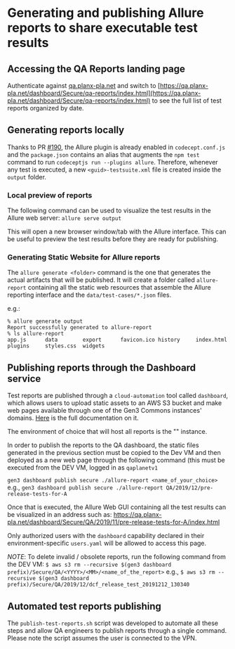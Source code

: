 # Generating and publishing Allure reports to share executable test results

## Accessing the QA Reports landing page

Authenticate against [qa.planx-pla.net](https://qa.planx-pla.net) and switch to [https://qa.planx-pla.net/dashboard/Secure/qa-reports/index.html](https://qa.planx-pla.net/dashboard/Secure/qa-reports/index.html) to see the full list of test reports organized by date.

## Generating reports locally

Thanks to PR [#190](https://github.com/uc-cdis/gen3-qa/pull/190), the Allure plugin is already enabled in `codecept.conf.js` and the `package.json` contains an alias that augments the `npm test` command to run `codeceptjs run --plugins allure`. Therefore, whenever any test is executed, a new `<guid>-testsuite.xml` file is created inside the `output` folder.

### Local preview of reports

The following command can be used to visualize the test results in the Allure web server:
`allure serve output`

This will open a new browser window/tab with the Allure interface. This can be useful to preview the test results before they are ready for publishing.

### Generating Static Website for Allure reports

The `allure generate <folder>` command is the one that generates the actual artifacts that will be published. It will create a folder called `allure-report` containing all the static web resources that assemble the Allure reporting interface and the `data/test-cases/*.json` files.

e.g.:
```
% allure generate output
Report successfully generated to allure-report
% ls allure-report
app.js      data        export      favicon.ico history     index.html  plugins     styles.css  widgets
```

## Publishing reports through the Dashboard service

Test reports are published through a `cloud-automation` tool called `dashboard`, which allows users to upload static assets to an AWS S3 bucket and make web pages available through one of the Gen3 Commons instances' domains. [Here](https://github.com/uc-cdis/cloud-automation/blob/master/doc/dashboard.md) is the full documentation on it.

The environment of choice that will host all reports is the "" instance.

In order to publish the reports to the QA dashboard, the static files generated in the previous section must be copied to the Dev VM and then deployed as a new web page through the following command (this must be executed from the DEV VM, logged in as `qaplanetv1`

`gen3 dashboard publish secure ./allure-report <name_of_your_choice>`
e.g.,
`gen3 dashboard publish secure ./allure-report QA/2019/12/pre-release-tests-for-A`

Once that is executed, the Allure Web GUI containing all the test results can be visualized in an address such as:
https://qa.planx-pla.net/dashboard/Secure/QA/2019/11/pre-release-tests-for-A/index.html

Only authorized users with the `dashboard` capability declared in their environment-specific `users.yaml` will be allowed to access this page.

*NOTE*: To delete invalid / obsolete reports, run the following command from the DEV VM:
`$ aws s3 rm --recursive $(gen3 dashboard prefix)/Secure/QA/<YYYY>/<MM>/<name_of_the_report>`
e.g.,
`$ aws s3 rm --recursive $(gen3 dashboard prefix)/Secure/QA/2019/12/dcf_release_test_20191212_130340`

## Automated test reports publishing

The `publish-test-reports.sh` script was developed to automate all these steps and allow QA engineers to publish reports through a single command.
Please note the script assumes the user is connected to the VPN.
